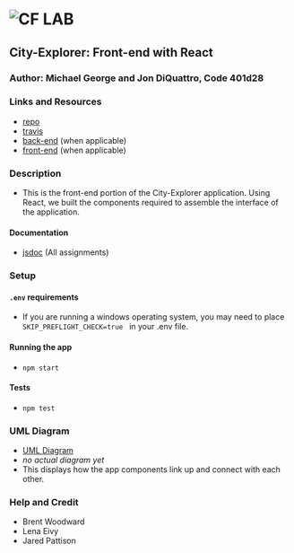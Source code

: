 ![CF](http://i.imgur.com/7v5ASc8.png) LAB
=================================================

## City-Explorer: Front-end with React

### Author: Michael George and Jon DiQuattro, Code 401d28

### Links and Resources
* [repo](https://github.com/jondiquattro/30-city-explorer/pull/4)
* [travis](http://xyz.com)
* [back-end](http://xyz.com) (when applicable)
* [front-end](http://xyz.com) (when applicable)

### Description 
* This is the front-end portion of the City-Explorer application. Using React, we built the components required to assemble the interface of the application. 

#### Documentation
* [jsdoc](http://xyz.com) (All assignments)


### Setup
#### `.env` requirements
* If you are running a windows operating system, you may need to place `SKIP_PREFLIGHT_CHECK=true ` in your .env file.

#### Running the app
* `npm start`
  
#### Tests
* `npm test`

### UML Diagram
* [UML Diagram](#)
* _no actual diagram yet_
* This displays how the app components link up and connect with each other.

### Help and Credit
* Brent Woodward 
* Lena Eivy
* Jared Pattison


